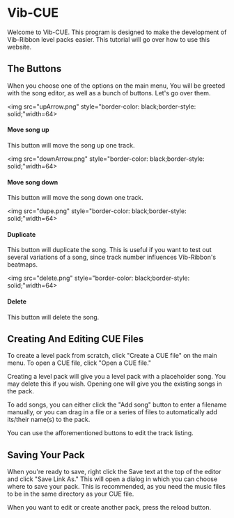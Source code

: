 # Vib-CUE

Welcome to Vib-CUE. This program is designed to make the development of Vib-Ribbon level packs easier. This tutorial will go over how to use this website.

## The Buttons

When you choose one of the options on the main menu, You will be greeted with the song editor, as well as a bunch of buttons. Let's go over them.

<img src="upArrow.png" style="border-color: black;border-style: solid;"width=64>
#### Move song up
This button will move the song up one track.

<img src="downArrow.png" style="border-color: black;border-style: solid;"width=64>
#### Move song down
This button will move the song down one track.

<img src="dupe.png" style="border-color: black;border-style: solid;"width=64>
#### Duplicate
This button will duplicate the song. This is useful if you want to test out several variations of a song, since track number influences Vib-Ribbon's beatmaps.

<img src="delete.png" style="border-color: black;border-style: solid;"width=64>
#### Delete
This button will delete the song.

## Creating And Editing CUE Files

To create a level pack from scratch, click "Create a CUE file" on the main menu. To open a CUE file, click "Open a CUE file."

Creating a level pack will give you a level pack with a placeholder song. You may delete this if you wish. Opening one will give you the existing songs in the pack. 

To add songs, you can either click the "Add song" button to enter a filename manually, or you can drag in a file or a series of files to automatically add its/their name(s) to the pack.

You can use the afforementioned buttons to edit the track listing.

## Saving Your Pack

When you're ready to save, right click the Save text at the top of the editor and click "Save Link As." This will open a dialog in which you can choose where to save your pack. This is recommended, as you need the music files to be in the same directory as your CUE file.

When you want to edit or create another pack, press the reload button.
